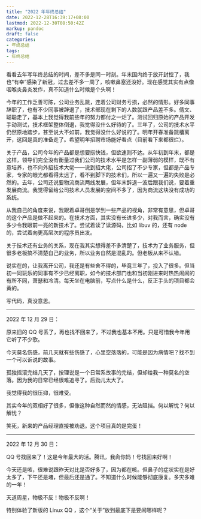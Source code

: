 ```yaml
---
title: "2022 年年终总结"
date: 2022-12-28T16:39:17+08:00
lastmod: 2022-12-30T08:50:42Z
markup: pandoc
draft: false
categories:
- 年终总结
tags:
- 年终总结
---
```


看看去年写年终总结的时间，差不多是同一时刻。年末国内终于放开封控了，我也“有幸”感染了新冠，过去差不多一周了，咳嗽鼻塞还没好。现在感觉其实有点像咽喉炎鼻炎发作，真不知道什么时候是个头啊！

今年的工作乏善可陈，公司业务乱跳，连着公司财务亏损，必然的情形。好多同事辞职了，也有不少同事被辞退了，技术部现在剩下的人数就跟产品差不多。倩文、聪聪走了，基本上我觉得我前些年的努力都付之一炬了。测试回归原始的产品开发手动测试，技术框架整体倒退，我觉得没什么好待的了。三年了，公司的技术水平仍然原地踏步，甚至说大不如前，我觉得没什么好说的了。明年开春准备跳槽离开，这回是真的准备走了。希望明年招聘市场能好看点（目前看下来都很烂）。

关于产品，公司今年的产品都是想要捞快钱，但欲速则不达。从年初到年末，都是这样，领导们完全没有衡量过我们公司的技术水平是怎样一副薄弱的模样，既不有意培养，也不向外招技术大佬——说到招大佬，公司招了不少专家，但都是产品专家，专家的眼光都看得太远了，看不到脚下的技术们，所以一遍又一遍的失败是必然的。去年，公司还说要物流商流两线发展，但年末辞退一波后跟我们说，要着重发展商流。我觉得留给公司技术人员发展的空间不多了，因为商流这块没有成功的系统。

从我自己的角度来说，我跟着卓哥倒是学到一些产品的视角，非常有意思，但卓哥的这个产品是做不起来的。在技术方面，其实没有长进多少，对我而言，确实没有多少令我眼前一亮的新技术了。尝试着读了读源码，比如 libuv 的，还有 node 的，尝试着向更高层次的程序员出发。

关于技术还有业务的关系，现在我其实想得差不多清楚了，技术为了业务服务，但很多老板搞不清楚自己的业务，所以业务自然是混乱的。但老板从来不认错。

说实在的，让我离开公司，我还是有些舍不得的，毕竟三年了，投入了很多。但当初一同玩乐的同事有不少已经离职，如今的技术部门也和当初刚进来时热热闹闹的有所不同，萧瑟和冷清。每天坐在电脑前，写点什么是什么，反正手头的项目都会黄的。

写代码，真没意思。

---

2022 年 12 月 29 日：

原来旧的 QQ 号丢了，再也找不回来了，不过我也基本不用。只是可惜我今年用它听了不少歌。

今天莫名伤感，前几天就有些伤感了，心里空落落的，可能是因为病情吧？找不到一个可以诉说的故事。

孤独摇滚完结几天了，按理说是一个日常系故事的完结，但却给我一种莫名的空落。因为我的日常已经很难追寻了。后劲儿太大了。

我觉得我的很压抑，很难受。

其实今年的双相好了很多，但像这种自然而然的情感，无法阻挡。何以解忧？何以解忧？

笑死，新来的产品经理直接被劝退。这个项目真的是完蛋！

---

2022 年 12 月 30 日：

QQ 号找回来了！这是今年最大的活。腾讯，我肏你妈！号找回来好啊！

今天还是咳，很难说跟昨天对比是否好多了，因为都在咳。但鼻子的症状实在是好太多了，下午还是堵，但最后还是通了。不知道什么时候能够彻底康复。多灾多难的一年！

天道周星，物极不反！物极不反啊！

特别体验了新版的 Linux QQ ，这个“关于”放到最底下是要闹哪样呢？
